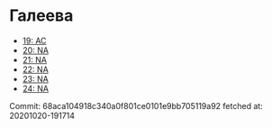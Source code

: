 # Галеева
- [19: AC](19.md)
- [20: NA](20.md)
- [21: NA](21.md)
- [22: NA](22.md)
- [23: NA](23.md)
- [24: NA](24.md)

Commit: 68aca104918c340a0f801ce0101e9bb705119a92
 fetched at: 20201020-191714
